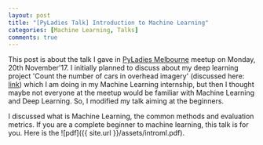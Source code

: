 ```yaml
---
layout: post
title: "[PyLadies Talk] Introduction to Machine Learning"
categories: [Machine Learning, Talks]
comments: true
---
```


This post is about the talk I gave in [PyLadies Melbourne](https://www.meetup.com/en-AU/PyLadies-Melbourne/events/241058465/) meetup on Monday, 20th November'17.
I initially planned to discuss about my deep learning project 'Count the number of cars in
overhead imagery' (discussed here: [link](https://alisha17.github.io/silverpond/2017/10/18/mlai.html)) which I am doing in my Machine Learning internship,
but then I thought maybe not everyone at the meetup would be familiar with Machine Learning and
Deep Learning. So, I modified my talk aiming at the beginners.

I discussed what is Machine Learning, the common methods and evaluation metrics. If you are a
complete beginner to machine learning, this talk is for you. Here is the ![pdf]({{ site.url }}/assets/introml.pdf).


